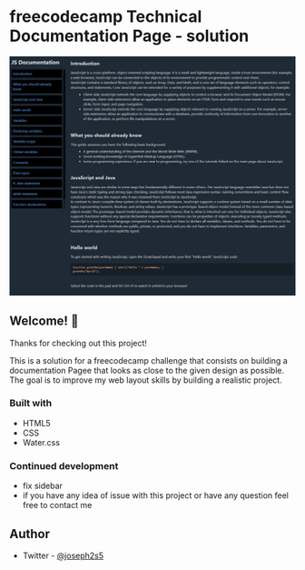 # freecodecamp Technical Documentation Page - solution

![Design preview for freecodecamp challenge](./readme-images/screenshot.jpg)

## Welcome! 👋

Thanks for checking out this project!

This is a solution for a freecodecamp challenge that consists on building a documentation Pagee that looks as close to the given design as possible. The goal is to improve my web layout skills by building a realistic project.

### Built with
- HTML5
- CSS
- Water.css



### Continued development
- fix sidebar
- if you have any idea of issue with this project or have any question  feel free to contact me

## Author
- Twitter - [@joseph2s5](https://www.twitter.com/joseph2s5)